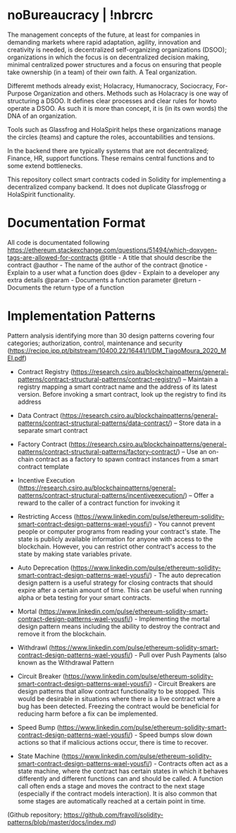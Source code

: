 # noBureaucracy | !nbrcrc

The management concepts of the future, at least for companies in demanding markets where rapid adaptation, agility, innovation and creativity is needed, is decentralized self-organizing organizations (DSOO); organizations in which the focus is on decentralized decision making, minimal centralized power structures and a focus on ensuring that people take ownership (in a team) of their own faith. A Teal organization.

Differemt methods already exist; Holacracy, Humanocracy, Sociocracy, For-Purpose Organization and others. Methods such as Holacracy is one way of structuring a DSOO. It defines clear processes and clear rules for howto operate a DSOO. As such it is more than concept, it is (in its own words) the DNA of an organization. 

Tools such as Glassfrog and HolaSpirit helps these organizations manage the circles (teams) and capture the roles, accountabilities and tensions.

In the backend there are typically systems that are not decentralized; Finance, HR, support functions. These remains central functions and to some extend bottlenecks. 

This repository collect smart contracts coded in Solidity for implementing a decentralized company backend. It does not duplicate Glassfrogg or HolaSpirit functionality.

# Documentation Format
All code is documentated following https://ethereum.stackexchange.com/questions/51494/which-doxygen-tags-are-allowed-for-contracts
@title - A title that should describe the contract
@author - The name of the author of the contract
@notice - Explain to a user what a function does
@dev - Explain to a developer any extra details
@param - Documents a function parameter
@return - Documents the return type of a function

# Implementation Patterns

Pattern analysis identifying more than 30 design patterns covering four categories; authorization, control, maintenance and security (https://recipp.ipp.pt/bitstream/10400.22/16441/1/DM_TiagoMoura_2020_MEI.pdf)

* Contract Registry (https://research.csiro.au/blockchainpatterns/general-patterns/contract-structural-patterns/contract-registry/) – Maintain a registry mapping a smart contract name and the address of its latest version. Before invoking a smart contract, look up the registry to find its address

* Data Contract (https://research.csiro.au/blockchainpatterns/general-patterns/contract-structural-patterns/data-contract/) – Store data in a separate smart contract

* Factory Contract (https://research.csiro.au/blockchainpatterns/general-patterns/contract-structural-patterns/factory-contract/) – Use an on-chain contract as a factory to spawn contract instances from a smart contract template

* Incentive Execution (https://research.csiro.au/blockchainpatterns/general-patterns/contract-structural-patterns/incentiveexecution/) – Offer a reward to the caller of a contract function for invoking it

* Restricting Access (https://www.linkedin.com/pulse/ethereum-solidity-smart-contract-design-patterns-wael-yousfi/) - You cannot prevent people or computer programs from reading your contract's state. The state is publicly available information for anyone with access to the blockchain. However, you can restrict other contract's access to the state by making state variables private.

* Auto Deprecation (https://www.linkedin.com/pulse/ethereum-solidity-smart-contract-design-patterns-wael-yousfi/) - The auto deprecation design pattern is a useful strategy for closing contracts that should expire after a certain amount of time. This can be useful when running alpha or beta testing for your smart contracts.

* Mortal (https://www.linkedin.com/pulse/ethereum-solidity-smart-contract-design-patterns-wael-yousfi/) - Implementing the mortal design pattern means including the ability to destroy the contract and remove it from the blockchain.

* Withdrawl (https://www.linkedin.com/pulse/ethereum-solidity-smart-contract-design-patterns-wael-yousfi/) - Pull over Push Payments (also known as the Withdrawal Pattern

* Circuit Breaker (https://www.linkedin.com/pulse/ethereum-solidity-smart-contract-design-patterns-wael-yousfi/) - Circuit Breakers are design patterns that allow contract functionality to be stopped. This would be desirable in situations where there is a live contract where a bug has been detected. Freezing the contract would be beneficial for reducing harm before a fix can be implemented.

* Speed Bump (https://www.linkedin.com/pulse/ethereum-solidity-smart-contract-design-patterns-wael-yousfi/) - Speed bumps slow down actions so that if malicious actions occur, there is time to recover.

* State Machine (https://www.linkedin.com/pulse/ethereum-solidity-smart-contract-design-patterns-wael-yousfi/) - Contracts often act as a state machine, where the contract has certain states in which it behaves differently and different functions can and should be called. A function call often ends a stage and moves the contract to the next stage (especially if the contract models interaction). It is also common that some stages are automatically reached at a certain point in time.

(Github repository; https://github.com/fravoll/solidity-patterns/blob/master/docs/index.md)
